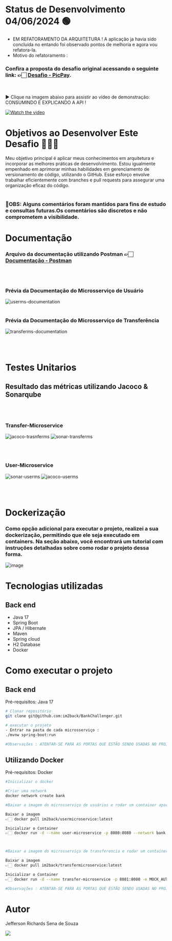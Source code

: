 # Status de Desenvolvimento 04/06/2024 🟢 

-  EM REFATORAMENTO DA ARQUITETURA ! A aplicação ja havia sido concluída no entando foi observado pontos de melhoria e agora vou refatora-la.
-  Motivo do refatoramento : 
  
### Confira a proposta do desafio original acessando o seguinte link: 👉🏻 <a href="https://github.com/PicPay/picpay-desafio-backend">Desafio - PicPay</a>.
<br><br>
 ▶ Clique na imagem abaixo para assistir ao vídeo de demonstração: CONSUMINDO E EXPLICANDO A API !

[![Watch the video](https://img.youtube.com/vi/K3YI8UU0_g8/0.jpg)](https://youtu.be/K3YI8UU0_g8)

# Objetivos ao Desenvolver Este Desafio 🏋🏻‍♀️
Meu objetivo principal é aplicar meus conhecimentos em arquitetura e incorporar as melhores práticas de desenvolvimento.
Estou igualmente empenhado em aprimorar minhas habilidades em gerenciamento de versionamento de código, utilizando o GitHub.
Esse esforço envolve trabalhar eficientemente com branches e pull requests para assegurar uma organização eficaz do código.
<br><br>

### 📌OBS: Alguns comentários foram mantidos para fins de estudo e consultas futuras.Os comentários são discretos e não comprometem a visibilidade.

# Documentação
### Arquivo da documentação utilizando Postman 👉🏻 <a href="https://drive.google.com/file/d/19tYC01DhH4lczly90nR0rixRVF2arAMO/view?usp=sharing">Documentação - Postman</a>
<br><br>
### Prévia da Documentação do Microsserviço de Usuário
![userms-documentation](https://github.com/im2back/BankChallenger/assets/117541466/018cebdc-a9ba-4324-8bd3-03913ee82e7e)
<br><br>
### Prévia da Documentação do Microsserviço de Transferência
![transferms-documentation](https://github.com/im2back/BankChallenger/assets/117541466/31164fb0-61bd-4841-bef3-db9c55b3c6e9)

<br><br>

# Testes Unitarios
## Resultado das métricas utilizando Jacoco & Sonarqube
<br><br>
### Transfer-Microservice
![jacoco-trasnferms](https://github.com/im2back/BankChallenger/assets/117541466/3b6bc634-f931-4d99-be80-d50fcb78f137)
![sonar-transferms](https://github.com/im2back/BankChallenger/assets/117541466/774b8450-7d5c-475b-a138-d6c1a70eb1c0)

<br><br>
### User-Microservice
![sonar-userms](https://github.com/im2back/BankChallenger/assets/117541466/2f747ff8-6d2a-4b48-a7ee-d43ff976037c)
![jacoco-userms](https://github.com/im2back/BankChallenger/assets/117541466/79b6ec6d-87ca-4d35-8c0e-751e66d25c28)

<br><br>
# Dockerização
### Como opção adicional para executar o projeto, realizei a sua dockerização, permitindo que ele seja executado em containers. Na seção abaixo, você encontrará um tutorial com instruções detalhadas sobre como rodar o projeto dessa forma.
![image](https://github.com/im2back/BankChallenger/assets/117541466/65f83705-0041-4027-8650-a110cc948631)



# Tecnologias utilizadas
## Back end
- Java 17
- Spring Boot
- JPA / Hibernate
- Maven
- Spring cloud
- H2 Database
- Docker

# Como executar o projeto

## Back end
Pré-requisitos: Java 17

```bash
# Clonar repositório
git clone git@github.com:im2back/BankChallenger.git

# executar o projeto
- Entrar na pasta de cada microsserviço :
./mvnw spring-boot:run

#Observações : ATENTAR-SE PARA AS PORTAS QUE ESTÃO SENDO USADAS NO PROJETO !!! VERIFICAR DISPONIBILIDADE DAS PORTAS !!!
```
## Utilizando Docker
Pré-requisitos: Docker
```bash
#Inicializar o docker

#Criar uma network
docker network create bank

#Baixar a imagem do microsserviço de usuários e rodar um container apartir dela

Baixar a imagem 
👉🏻 docker pull im2back/usermicroservice:latest

Inicializar o Container 
👉🏻 docker run -d --name user-microservice -p 8080:8080 --network bank im2back/usermicroservice:latest



#Baixar a imagem do microsserviço de transferencia e rodar um container apartir dela

Baixar a imagem 
👉🏻 docker pull im2back/transfermicroservice:latest

Inicializar o Container 
👉🏻 docker run -d --name transfer-microservice -p 8081:8080 -e MOCK_AUTHORIZE=https://util.devi.tools/api/v2/authorize -e MOCK_NOTIFICATION=https://util.devi.tools/api/v1/notify -e USER_MS_URL=http://user-microservice:8080 --network bank im2back/transfermicroservice

#Observações : ATENTAR-SE PARA AS PORTAS QUE ESTÃO SENDO USADAS NO PROJETO !!! VERIFICAR DISPONIBILIDADE DAS PORTAS !!!
```

# Autor

Jefferson Richards Sena de Souza

<a href="https://www.linkedin.com/in/jefferson-richards-sena-de-souza-4110a3222/" target="_blank"><img loading="lazy" src="https://img.shields.io/badge/-LinkedIn-%230077B5?style=flat&logo=linkedin&logoColor=white" target="_blank"></a>
